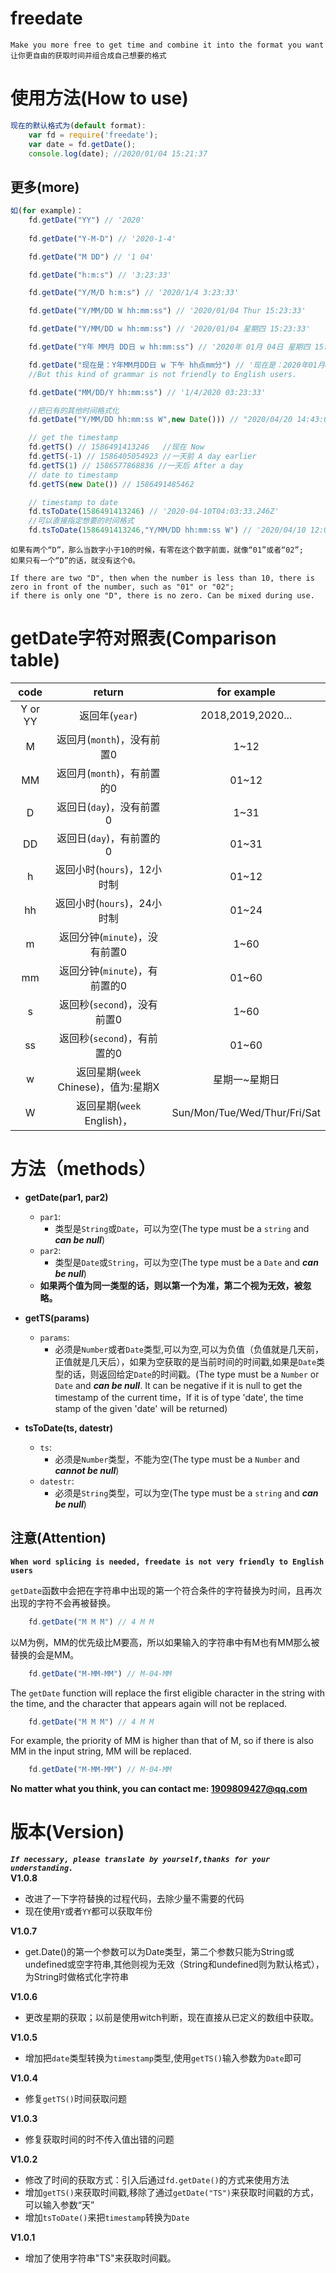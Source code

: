 # freedate
    Make you more free to get time and combine it into the format you want    
    让你更自由的获取时间并组合成自己想要的格式

# 使用方法(How to use)
```js
现在的默认格式为(default format):
    var fd = require('freedate');
    var date = fd.getDate();
    console.log(date); //2020/01/04 15:21:37
```
## 更多(more)
```js 
如(for example)：
    fd.getDate("YY") // '2020'
    
    fd.getDate("Y-M-D") // '2020-1-4'

    fd.getDate("M DD") // '1 04'

    fd.getDate("h:m:s") // '3:23:33'

    fd.getDate("Y/M/D h:m:s") // '2020/1/4 3:23:33'

    fd.getDate("Y/MM/DD W hh:mm:ss") // '2020/01/04 Thur 15:23:33'

    fd.getDate("Y/MM/DD w hh:mm:ss") // '2020/01/04 星期四 15:23:33'

    fd.getDate("Y年 MM月 DD日 w hh:mm:ss") // '2020年 01月 04日 星期四 15:23:33'

    fd.getDate("现在是：Y年MM月DD日 w 下午 hh点mm分") // '现在是：2020年01月04日 星期四 下午 15点23分' 
    //But this kind of grammar is not friendly to English users.

    fd.getDate("MM/DD/Y hh:mm:ss") // '1/4/2020 03:23:33'

    //把已有的其他时间格式化
    fd.getDate("Y/MM/DD hh:mm:ss W",new Date())) // "2020/04/20 14:43:05 Mon" 

    // get the timestamp
    fd.getTS() // 1586491413246   //现在 Now
    fd.getTS(-1) // 1586405054923 //一天前 A day earlier
    fd.getTS(1) // 1586577868836 //一天后 After a day
    // date to timestamp
    fd.getTS(new Date()) // 1586491485462

    // timestamp to date
    fd.tsToDate(1586491413246) // '2020-04-10T04:03:33.246Z'
    //可以直接指定想要的时间格式
    fd.tsToDate(1586491413246,"Y/MM/DD hh:mm:ss W") // '2020/04/10 12:03:33 Fri'
```
    如果有两个“D”，那么当数字小于10的时候，有零在这个数字前面，就像“01”或者“02”;  
    如果只有一个“D”的话，就没有这个0。

    If there are two "D", then when the number is less than 10, there is zero in front of the number, such as "01" or "02"; 
    if there is only one "D", there is no zero. Can be mixed during use.

# getDate字符对照表(Comparison table)
| code | return | for example |
|:-:|:-:|:-:|
|  Y or YY  |  返回年(`year`) | 2018,2019,2020...
|  M  |  返回月(`month`)，没有前置0 | 1~12
|  MM |  返回月(`month`)，有前置的0 | 01~12
|  D  |  返回日(`day`)，没有前置0 | 1~31
|  DD |  返回日(`day`)，有前置的0 | 01~31
|  h  |  返回小时(`hours`)，12小时制 | 	01~12
|  hh |  返回小时(`hours`)，24小时制 | 	01~24
|  m  |  返回分钟(`minute`)，没有前置0 | 1~60
|  mm |  返回分钟(`minute`)，有前置的0 | 01~60
|  s  |  返回秒(`second`)，没有前置0 | 	1~60
|  ss |  返回秒(`second`)，有前置的0 | 	01~60
|  w  |  返回星期(`week` Chinese)，值为:星期X | 星期一~星期日
|  W  |  返回星期(`week` English)， | Sun/Mon/Tue/Wed/Thur/Fri/Sat


# 方法（methods）
- **getDate(par1, par2)**
    - `par1`:  
        - 类型是`String`或`Date`，可以为空(The type must be a `string` and ***can be null***)  
    - `par2`:  
        - 类型是`Date`或`String`，可以为空(The type must be a `Date` and ***can be null***)  
    - **如果两个值为同一类型的话，则以第一个为准，第二个视为无效，被忽略。**
- **getTS(params)**  
    -  `params`:  
        - 必须是`Number`或者`Date`类型,可以为空,可以为负值（负值就是几天前，正值就是几天后），如果为空获取的是当前时间的时间戳,如果是`Date`类型的话，则返回给定`Date`的时间戳。(The type must be a `Number` or `Date` and ***can be null***. It can be negative if it is null to get the timestamp of the current time，If it is of type 'date', the time stamp of the given 'date' will be returned)  

- **tsToDate(ts, datestr)**
    - `ts`:
        - 必须是`Number`类型，不能为空(The type must be a `Number` and ***cannot be null***)
    - `datestr`:  
        - 必须是`String`类型，可以为空(The type must be a `string` and ***can be null***)

## 注意(Attention)
**`When word splicing is needed, freedate is not very friendly to English users`**

`getDate`函数中会把在字符串中出现的第一个符合条件的字符替换为时间，且再次出现的字符不会再被替换。
```js
    fd.getDate("M M M") // 4 M M
```
以M为例，MM的优先级比M要高，所以如果输入的字符串中有M也有MM那么被替换的会是MM。
```js
    fd.getDate("M-MM-MM") // M-04-MM
```

The `getDate` function will replace the first eligible character in the string with the time, and the character that appears again will not be replaced.
```js
    fd.getDate("M M M") // 4 M M
```
For example, the priority of MM is higher than that of M, so if there is also MM in the input string, MM will be replaced.
```js
    fd.getDate("M-MM-MM") // M-04-MM
```

**No matter what you think, you can contact me: 1909809427@qq.com**
# 版本(Version)
***`If necessary, please translate by yourself,thanks for your understanding.`***  
**V1.0.8**
- 改进了一下字符替换的过程代码，去除少量不需要的代码
- 现在使用`Y`或者`YY`都可以获取年份

**V1.0.7**
- get.Date()的第一个参数可以为Date类型，第二个参数只能为String或undefined或空字符串,其他则视为无效（String和undefined则为默认格式），为String时做格式化字符串

**V1.0.6**
- 更改星期的获取；以前是使用witch判断，现在直接从已定义的数组中获取。

**V1.0.5**
- 增加把`date`类型转换为`timestamp`类型,使用`getTS()`输入参数为`Date`即可  

**V1.0.4**
- 修复`getTS()`时间获取问题  

**V1.0.3**
- 修复获取时间的时不传入值出错的问题  

**V1.0.2**
- 修改了时间的获取方式：引入后通过`fd.getDate()`的方式来使用方法
- 增加`getTS()`来获取时间戳,移除了通过`getDate("TS")`来获取时间戳的方式，可以输入参数“天”
- 增加`tsToDate()`来把`timestamp`转换为`Date`  

**V1.0.1**

- 增加了使用字符串"TS"来获取时间戳。
